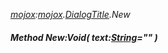 _[mojox](../../modules/mojox/mojox-module.md):[mojox](../../modules/mojox/mojox-module.md).[DialogTitle](../../modules/mojox/mojox-dialogtitle.md).New_
##### Method New:Void( text:[String](../../modules/wonkey/wonkey-types-string.md)="" )
